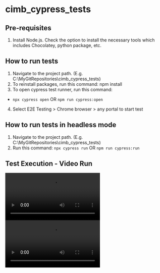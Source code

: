 # cimb_cypress_tests

## Pre-requisites
1. Install Node.js. Check the option to install the necessary tools which includes Chocolatey, python package, etc.

## How to run tests
1. Navigate to the project path. (E.g. C:\MyGitRepositories\cimb_cypress_tests)
2. To reinstall packages, run this command: npm install
3. To open cypress test runner, run this command:
* ```npx cypress open```
OR
```npm run cypress:open```
4. Select E2E Testing > Chrome browser > any portal to start test


## How to run tests in headless mode
1. Navigate to the project path. (E.g. C:\MyGitRepositories\cimb_cypress_tests)
2. Run this command: 
```npx cypress run```
OR
```npm run cypress:run```

## Test Execution - Video Run
![alt text](https://github.com/cheongsy/cimb_cypress_tests/tree/main/cypress/videos/cimb-MY/deals.feature.mp4)
![alt text](https://github.com/cheongsy/cimb_cypress_tests/tree/main/cypress/videos/cimb-SG/tools.feature.mp4)

